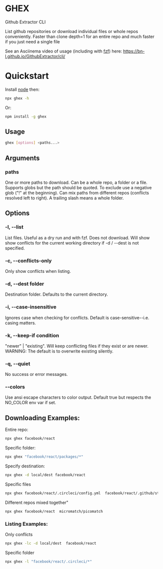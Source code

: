 
# GHEX

Github Extractor CLI



List github repositories or download individual files or whole repos conveniently. Faster than clone depth=1 for an entire repo and much faster if you just need a single file

See an Asciinema video of usage (including with [fzf](https://github.com/junegunn/fzf)) here: https://bn-l.github.io/GithubExtractor/cli/
 



# Quickstart

Install [node](https://nodejs.org/en/download) then:

```bash
npx ghex -h
```

Or:

```bash
npm install -g ghex
```

## Usage


```bash
ghex [options] <paths...>
```

## Arguments

### paths

One or more paths to download. Can be a whole 
repo, a folder or a file. Supports globs but the path should be quoted.
To exclude use a negative glob ("!" at the beginning).
Can mix paths from different repos (conflicts resolved
left to right). A trailing slash means a whole folder.


## Options

### -l, --list 

List files. Useful as a dry run and with fzf. Does not
download. Will show show conflicts for the current 
working directory if -d / --dest is not specified.

### -c, --conflicts-only  

Only show conflicts when listing.

### -d, --dest folder  

Destination folder. Defaults to the current directory.

### -i, --case-insensitive      

Ignores case when checking for conflicts. Default is 
case-sensitive--i.e. casing matters.

### -k, --keep-if condition   

"newer" | "existing". Will keep conflicting files 
if they exist or are newer. WARNING: The
default is to overwrite existing silently.

### -q, --quiet    

No success or error messages.     

### --colors    

Use ansi escape characters to color output.
Default true but respects the NO_COLOR env var if set. 

## Downloading Examples:

Entire repo:
```bash             
npx ghex facebook/react
```
Specific folder:
```bash
npx ghex "facebook/react/packages/*"
```
Specify destination:
```bash
npx ghex -d local/dest facebook/react
```
Specific files
```bash
npx ghex facebook/react/.circleci/config.yml  facebook/react/.github/stale.yml
```
Different repos mixed together"
```bash
npx ghex facebook/react  micromatch/picomatch
```


### Listing Examples:

Only conflicts
```bash
npx ghex -lc -d local/dest  facebook/react
```
Specific folder
```bash
npx ghex -l "facebook/react/.circleci/*"
```


<!-- Everything after the snip is snipped off -->
<!-- SNIP -->
